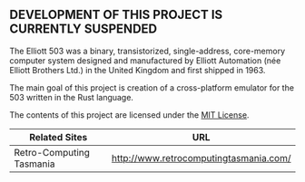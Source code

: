 ## DEVELOPMENT OF THIS PROJECT IS CURRENTLY SUSPENDED

The Elliott 503 was a binary, transistorized, single-address, core-memory computer system designed and manufactured by Elliott Automation (née Elliott Brothers Ltd.) in the United Kingdom and first shipped in 1963.

The main goal of this project is creation of a cross-platform emulator for the 503 written in the Rust language.

The contents of this project are licensed under the [MIT License](http://www.opensource.org/licenses/mit-license.php).

| Related Sites | URL |
| ------------- | ----- |
| Retro-Computing Tasmania | http://www.retrocomputingtasmania.com/ |
<!--
| Emulator hosting site | http://www.phkimpel.us/Elliott-503/ |
| Emulator documentation | https://github.com/pkimpel/retro-503/wiki |
| 503 documents at ... | http://.../ |
-->
